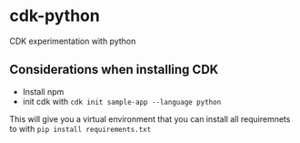 # cdk-python
CDK experimentation with python

## Considerations when installing CDK
- Install npm
- init cdk with `cdk init sample-app --language python`

This will give you a virtual environment that you can install all requiremnets to with `pip install requirements.txt`

